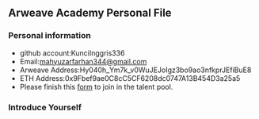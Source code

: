 ## Arweave Academy Personal File

### Personal information

- github account:KunciInggris336
- Email:mahyuzarfarhan344@gmail.com
- Arweave Address:Hy040h_Ym7k_v0WuJEJoIgz3bo9ao3nfkprJEfiBuE8
- ETH Address:0x9Fbef9ae0C8cC5CF6208dc0747A13B454D3a25a5
- Please finish this [form](https://docs.google.com/forms/d/e/1FAIpQLSfWA5fIIcBgmRppm3jNz5vmf9Mai_QMVil-2pO4r7YKn_Zhtw/viewform?usp=sf_link) to join in the talent pool.

### Introduce Yourself
